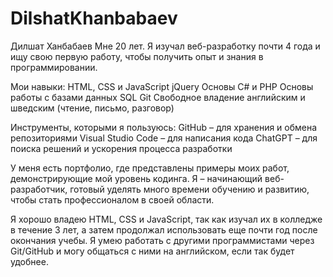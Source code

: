 # DilshatKhanbabaev
Дилшат Ханбабаев
Мне 20 лет.
Я изучал веб-разработку почти 4 года и ищу свою первую работу, чтобы получить опыт и знания в программировании.

Мои навыки:
HTML, CSS и JavaScript
jQuery
Основы C# и PHP
Основы работы с базами данных SQL
Git
Свободное владение английским и шведским (чтение, письмо, разговор)

Инструменты, которыми я пользуюсь:
GitHub – для хранения и обмена репозиториями
Visual Studio Code – для написания кода
ChatGPT – для поиска решений и ускорения процесса разработки

У меня есть портфолио, где представлены примеры моих работ, демонстрирующие мой уровень кодинга. Я – начинающий веб-разработчик, готовый уделять много времени обучению и развитию, чтобы стать профессионалом в своей области.

Я хорошо владею HTML, CSS и JavaScript, так как изучал их в колледже в течение 3 лет, а затем продолжал использовать еще почти год после окончания учебы. Я умею работать с другими программистами через Git/GitHub и могу общаться с ними на английском, если так будет удобнее.
